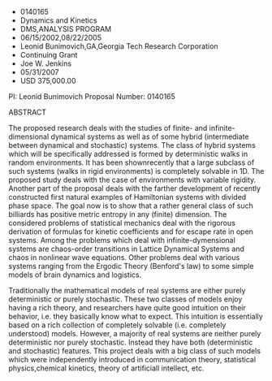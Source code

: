 
* 0140165
* Dynamics and Kinetics
* DMS,ANALYSIS PROGRAM
* 06/15/2002,08/22/2005
* Leonid Bunimovich,GA,Georgia Tech Research Corporation
* Continuing Grant
* Joe W. Jenkins
* 05/31/2007
* USD 375,000.00

PI: Leonid Bunimovich Proposal Number: 0140165

ABSTRACT

The proposed research deals with the studies of finite- and infinite-
dimensional dynamical systems as well as of some hybrid (intermediate between
dynamical and stochastic) systems. The class of hybrid systems which will be
specifically addressed is formed by deterministic walks in random environments.
It has been shownrecently that a large subclass of such systems (walks in rigid
environments) is completely solvable in 1D. The proposed study deals with the
case of environments with variable rigidity. Another part of the proposal deals
with the farther development of recently constructed first natural examples of
Hamiltonian systems with divided phase space. The goal now is to show that a
rather general class of such billiards has positive metric entropy in any
(finite) dimension. The considered problems of statistical mechanics deal with
the rigorous derivation of formulas for kinetic coefficients and for escape rate
in open systems. Among the problems which deal with infinite-dymensional systems
are chaos-order transitions in Lattice Dynamical Systems and chaos in nonlinear
wave equations. Other problems deal with various systems ranging from the
Ergodic Theory (Benford's law) to some simple models of brain dynamics and
logistics.

Traditionally the mathematical models of real systems are either purely
deterministic or purely stochastic. These two classes of models enjoy having a
rich theory, and researchers have quite good intuition on their behavior, i.e.
they basically know what to expect. This intuition is essentially based on a
rich collection of completely solvable (i.e. completely understood) models.
However, a majority of real systems are neither purely deterministic nor purely
stochastic. Instead they have both (deterministic and stochastic) features. This
project deals with a big class of such models which were independently
introduced in communication theory, statistical physics,chemical kinetics,
theory of artificiall intellect, etc.


